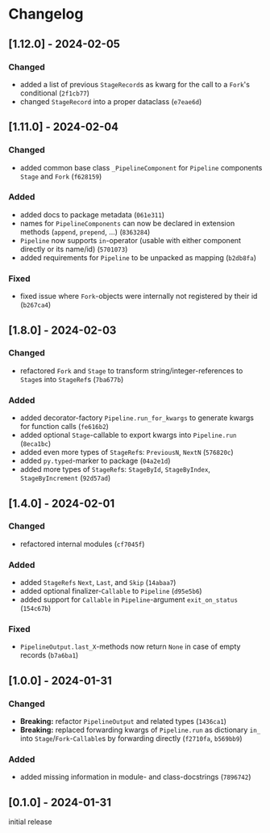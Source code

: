 # Changelog

## [1.12.0] - 2024-02-05

### Changed

- added a list of previous `StageRecord`s as kwarg for the call to a `Fork`'s conditional (`2f1cb77`)
- changed `StageRecord` into a proper dataclass (`e7eae6d`)

## [1.11.0] - 2024-02-04

### Changed

- added common base class `_PipelineComponent` for `Pipeline` components `Stage` and `Fork` (`f628159`)

### Added

- added docs to package metadata (`061e311`)
- names for `PipelineComponents` can now be declared in extension methods (`append`, `prepend`, ...) (`8363284`)
- `Pipeline` now supports `in`-operator (usable with either component directly or its name/id) (`5701073`)
- added requirements for `Pipeline` to be unpacked as mapping (`b2db8fa`)

### Fixed

- fixed issue where `Fork`-objects were internally not registered by their id (`b267ca4`)

## [1.8.0] - 2024-02-03

### Changed

- refactored `Fork` and `Stage` to transform string/integer-references to `Stage`s into `StageRef`s (`7ba677b`)

### Added

- added decorator-factory `Pipeline.run_for_kwargs` to generate kwargs for function calls (`fe616b2`)
- added optional `Stage`-callable to export kwargs into `Pipeline.run` (`8eca1bc`)
- added even more types of `StageRef`s: `PreviousN`, `NextN` (`576820c`)
- added `py.typed`-marker to package (`04a2e1d`)
- added more types of `StageRef`s: `StageById`, `StageByIndex`, `StageByIncrement` (`92d57ad`)

## [1.4.0] - 2024-02-01

### Changed

- refactored internal modules (`cf7045f`)

### Added

- added `StageRefs` `Next`, `Last`, and `Skip` (`14abaa7`)
- added optional finalizer-`Callable` to `Pipeline` (`d95e5b6`)
- added support for `Callable` in `Pipeline`-argument `exit_on_status` (`154c67b`)

### Fixed

- `PipelineOutput.last_X`-methods now return `None` in case of empty records (`b7a6ba1`)

## [1.0.0] - 2024-01-31

### Changed

- **Breaking:** refactor `PipelineOutput` and related types (`1436ca1`)
- **Breaking:** replaced forwarding kwargs of `Pipeline.run` as dictionary `in_` into `Stage`/`Fork`-`Callable`s by forwarding directly (`f2710fa`, `b569bb9`)

### Added

- added missing information in module- and class-docstrings (`7896742`)

## [0.1.0] - 2024-01-31

initial release
